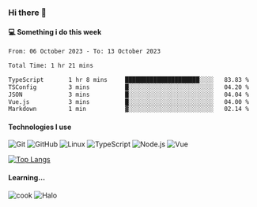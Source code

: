 ### Hi there 👋

#### 💻 Something i do this week

<!--START_SECTION:waka-->

```txt
From: 06 October 2023 - To: 13 October 2023

Total Time: 1 hr 21 mins

TypeScript       1 hr 8 mins     █████████████████████░░░░   83.83 %
TSConfig         3 mins          █░░░░░░░░░░░░░░░░░░░░░░░░   04.20 %
JSON             3 mins          █░░░░░░░░░░░░░░░░░░░░░░░░   04.04 %
Vue.js           3 mins          █░░░░░░░░░░░░░░░░░░░░░░░░   04.00 %
Markdown         1 min           ▓░░░░░░░░░░░░░░░░░░░░░░░░   02.14 %
```

<!--END_SECTION:waka-->


#### Technologies I use
![Git](https://img.shields.io/badge/-Git-222222?style=flat&logo=git&logoColor=F05032)
![GitHub](https://img.shields.io/badge/-GitHub-181717?style=flat&logo=github)
![Linux](https://img.shields.io/badge/-Linux-222222?style=flat&logo=linux&logoColor=FCC624)
![TypeScript](https://img.shields.io/badge/-TypeScript-000000?style=flat&logo=typescript)
![Node.js](https://img.shields.io/badge/-Node.js-222222?style=flat&logo=node.js&logoColor=339933)
![Vue](https://img.shields.io/badge/-Vue-222222?style=flat&logo=Vue.js&logoColor=4FC08D)

[![Top Langs](https://github-readme-stats.vercel.app/api/top-langs/?username=GodlessLiu&layout=compact)](https://github.com/anuraghazra/github-readme-stats)
#### Learning...
![cook](https://img.shields.io/badge/cook-v0.0.0-yellow.svg)
![Halo](https://img.shields.io/badge/Halo-v2.9.0-blue.svg)
